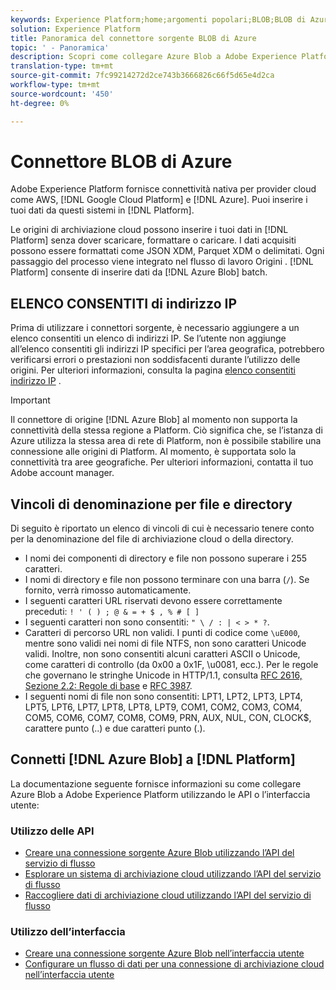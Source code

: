 ```yaml
---
keywords: Experience Platform;home;argomenti popolari;BLOB;BLOB di Azure;BLOB di azzurro
solution: Experience Platform
title: Panoramica del connettore sorgente BLOB di Azure
topic: ' - Panoramica'
description: Scopri come collegare Azure Blob a Adobe Experience Platform utilizzando le API o l’interfaccia utente.
translation-type: tm+mt
source-git-commit: 7fc99214272d2ce743b3666826c66f5d65e4d2ca
workflow-type: tm+mt
source-wordcount: '450'
ht-degree: 0%

---
```



# Connettore BLOB di Azure

Adobe Experience Platform fornisce connettività nativa per provider cloud come AWS, [!DNL Google Cloud Platform] e [!DNL Azure]. Puoi inserire i tuoi dati da questi sistemi in [!DNL Platform].

Le origini di archiviazione cloud possono inserire i tuoi dati in [!DNL Platform] senza dover scaricare, formattare o caricare. I dati acquisiti possono essere formattati come JSON XDM, Parquet XDM o delimitati. Ogni passaggio del processo viene integrato nel flusso di lavoro Origini . [!DNL Platform] consente di inserire dati da  [!DNL Azure Blob] batch.

## ELENCO CONSENTITI di indirizzo IP

Prima di utilizzare i connettori sorgente, è necessario aggiungere a un elenco consentiti un elenco di indirizzi IP. Se l’utente non aggiunge all’elenco consentiti gli indirizzi IP specifici per l’area geografica, potrebbero verificarsi errori o prestazioni non soddisfacenti durante l’utilizzo delle origini. Per ulteriori informazioni, consulta la pagina [elenco consentiti indirizzo IP](../../ip-address-allow-list.md) .

>[!IMPORTANT]
>
>Il connettore di origine [!DNL Azure Blob] al momento non supporta la connettività della stessa regione a Platform. Ciò significa che, se l’istanza di Azure utilizza la stessa area di rete di Platform, non è possibile stabilire una connessione alle origini di Platform. Al momento, è supportata solo la connettività tra aree geografiche. Per ulteriori informazioni, contatta il tuo Adobe account manager.

## Vincoli di denominazione per file e directory

Di seguito è riportato un elenco di vincoli di cui è necessario tenere conto per la denominazione del file di archiviazione cloud o della directory.

- I nomi dei componenti di directory e file non possono superare i 255 caratteri.
- I nomi di directory e file non possono terminare con una barra (`/`). Se fornito, verrà rimosso automaticamente.
- I seguenti caratteri URL riservati devono essere correttamente preceduti: `! ' ( ) ; @ & = + $ , % # [ ]`
- I seguenti caratteri non sono consentiti: `" \ / : | < > * ?`.
- Caratteri di percorso URL non validi. I punti di codice come `\uE000`, mentre sono validi nei nomi di file NTFS, non sono caratteri Unicode validi. Inoltre, non sono consentiti alcuni caratteri ASCII o Unicode, come caratteri di controllo (da 0x00 a 0x1F, \u0081, ecc.). Per le regole che governano le stringhe Unicode in HTTP/1.1, consulta [RFC 2616, Sezione 2.2: Regole di base](https://www.ietf.org/rfc/rfc2616.txt) e [RFC 3987](https://www.ietf.org/rfc/rfc3987.txt).
- I seguenti nomi di file non sono consentiti: LPT1, LPT2, LPT3, LPT4, LPT5, LPT6, LPT7, LPT8, LPT8, LPT9, COM1, COM2, COM3, COM4, COM5, COM6, COM7, COM8, COM9, PRN, AUX, NUL, CON, CLOCK$, carattere punto (..) e due caratteri punto (.).

## Connetti [!DNL Azure Blob] a [!DNL Platform]

La documentazione seguente fornisce informazioni su come collegare Azure Blob a Adobe Experience Platform utilizzando le API o l’interfaccia utente:

### Utilizzo delle API

- [Creare una connessione sorgente Azure Blob utilizzando l’API del servizio di flusso](../../tutorials/api/create/cloud-storage/blob.md)
- [Esplorare un sistema di archiviazione cloud utilizzando l’API del servizio di flusso](../../tutorials/api/explore/cloud-storage.md)
- [Raccogliere dati di archiviazione cloud utilizzando l’API del servizio di flusso](../../tutorials/api/collect/cloud-storage.md)

### Utilizzo dell’interfaccia

- [Creare una connessione sorgente Azure Blob nell’interfaccia utente](../../tutorials/ui/create/cloud-storage/blob.md)
- [Configurare un flusso di dati per una connessione di archiviazione cloud nell’interfaccia utente](../../tutorials/ui/dataflow/batch/cloud-storage.md)